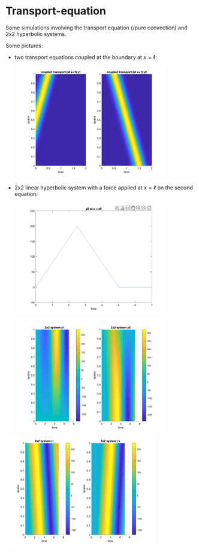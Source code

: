 # Transport-equation
Some simulations involving the transport equation (/pure convection) and 2x2 hyperbolic systems.


Some pictures:

* two transport equations coupled at the boundary at $x=\ell$:

&nbsp;&nbsp;&nbsp;&nbsp;&nbsp;&nbsp; <img src="tr-diag-wf1.png" alt="tr-diag-wf1" height="300"/>

* 2x2 linear hyperbolic system with a force applied at $x=\ell$ on the second equation:

&nbsp;&nbsp;&nbsp;&nbsp;&nbsp;&nbsp; <img src="tr-nodiag-wf2-BC.png" alt="tr-nodiag-wf2-BC" height="300"/>

&nbsp;&nbsp;&nbsp;&nbsp;&nbsp;&nbsp; <img src="tr-nodiag-wf2-y.png" alt="tr-nodiag-wf2-y" height="300"/> &nbsp;&nbsp;&nbsp;&nbsp; <img src="tr-nodiag-wf2-r.png" alt="tr-nodiag-wf2-r" height="300"/>
